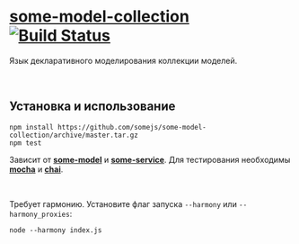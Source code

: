 # [some-model-collection](http://somejs.org/model) [![Build Status](https://secure.travis-ci.org/somejs/some-model-collection.png)](http://travis-ci.org/somejs/some-model-collection)

Язык декларативного моделирования коллекции моделей.

 
## Установка и использование
```
npm install https://github.com/somejs/some-model-collection/archive/master.tar.gz
npm test
```
Зависит от **[some-model](https://github.com/somejs/some-model)** и **[some-service](https://github.com/somejs/some-service)**. Для тестирования необходимы **[mocha]()** и **[chai]()**.

 

Требует гармонию. Установите флаг запуска ```--harmony``` или ```--harmony_proxies```:
```
node --harmony index.js
```
